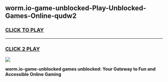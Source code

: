 
## worm.io-game-unblocked-Play-Unblocked-Games-Online-qudw2
<h3>
<a href="https://premium76.site?title=worm.io-game-unblocked&ref=25A">CLICK TO PLAY</a></h3>
<hr>

<h3>
<a href="https://premium76.site?title=worm.io-game-unblocked&ref=25A">CLICK 2 PLAY</a>
  
</h3>

<a href="https://premium76.site?title=worm.io-game-unblocked&ref=25A"><img src="https://clearcache.store/games.png"></a>


**worm.io-game-unblocked games unblocked: Your Gateway to Fun and Accessible Online Gaming**
